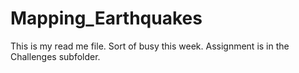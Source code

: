 # Mapping_Earthquakes

This is my read me file. Sort of busy this week. Assignment is in the Challenges subfolder.
